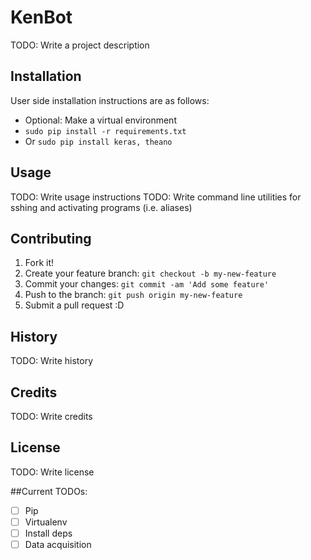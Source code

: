# KenBot
TODO: Write a project description
## Installation
User side installation instructions are as follows:
 - Optional: Make a virtual environment
 - `sudo pip install -r requirements.txt`
 - Or `sudo pip install keras, theano`

## Usage
TODO: Write usage instructions
TODO: Write command line utilities for sshing and activating programs
(i.e. aliases)
## Contributing
1. Fork it!
2. Create your feature branch: `git checkout -b my-new-feature`
3. Commit your changes: `git commit -am 'Add some feature'`
4. Push to the branch: `git push origin my-new-feature`
5. Submit a pull request :D
## History
TODO: Write history
## Credits
TODO: Write credits
## License
TODO: Write license

##Current TODOs:
- [ ] Pip
- [ ] Virtualenv
- [ ] Install deps
- [ ] Data acquisition
